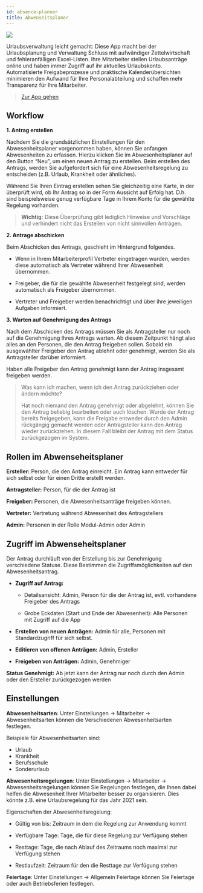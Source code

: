 ```yaml
---
id: absence-planner
title: Abwenseitsplaner
---
```


![](https://caqadmin.blob.core.windows.net/faqs/97-images/b3ee39c7-274f-4ee8-8fdb-a64aa2410e4e-mceclip0.png)

Urlaubsverwaltung leicht gemacht: Diese App macht bei der Urlaubsplanung und Verwaltung Schluss mit aufwändiger Zettelwirtschaft und fehleranfälligen Excel-Listen. Ihre Mitarbeiter stellen Urlaubsanträge online und haben immer Zugriff auf ihr aktuelles Urlaubskonto. Automatisierte Freigabeprozesse und praktische Kalenderübersichten minimieren den Aufwand für Ihre Personalabteilung und schaffen mehr Transparenz für Ihre Mitarbeiter.

> [Zur App gehen](https://support.qmbase.com/Account/findworkspace?returnUrl=/absenceplanner)

## Workflow

**1. Antrag erstellen**

Nachdem Sie die grundsätzlichen Einstellungen für den Abwesenheitsplaner vorgenommen haben, können Sie anfangen Abwesenheiten zu erfassen. Hierzu klicken Sie im Abwesenheitsplaner auf den Button “Neu”, um einen neuen Antrag zu erstellen. Beim erstellen des Antrags, werden Sie aufgefordert sich für eine Abwesenheitsregelung zu entscheiden (z.B. Urlaub, Krankheit oder ähnliches).

Während Sie Ihren Eintrag erstellen sehen Sie gleichzeitig eine Karte, in der überprüft wird, ob Ihr Antrag so in der Form Aussicht auf Erfolg hat. D.h. sind beispielsweise genug verfügbare Tage in Ihrem Konto für die gewählte Regelung vorhanden.

> **Wichtig:** Diese Überprüfung gibt lediglich Hinweise und Vorschläge und verhindert nicht das Erstellen von nicht sinnvollen Anträgen.

**2. Antrage abschicken**

Beim Abschicken des Antrags, geschieht im Hintergrund folgendes.

- Wenn in Ihrem Mitarbeiterprofil Vertreter eingetragen wurden, werden diese automatisch als Vertreter während Ihrer Abwesenheit übernommen.

- Freigeber, die für die gewählte Abwesenheit festgelegt sind, werden automatisch als Freigeber übernommen.

- Vertreter und Freigeber werden benachrichtigt und über ihre jeweiligen Aufgaben informiert.

**3. Warten auf Genehmigung des Antrags**

Nach dem Abschicken des Antrags müssen Sie als Antragsteller nur noch auf die Genehmigung Ihres Antrags warten. Ab diesem Zeitpunkt hängt also alles an den Personen, die den Antrag freigeben sollen. Sobald ein ausgewählter Freigeber den Antrag ablehnt oder genehmigt, werden Sie als Antragsteller darüber informiert.

Haben alle Freigeber den Antrag genehmigt kann der Antrag insgesamt freigeben werden.

> Was kann ich machen, wenn ich den Antrag zurückziehen oder ändern möchte?
>
> Hat noch niemand den Antrag genehmigt oder abgelehnt, können Sie den Antrag beliebig bearbeiten oder auch löschen. Wurde der Antrag bereits freigegeben, kann die Freigabe entweder durch den Admin rückgängig gemacht werden oder Antragsteller kann den Antrag wieder zurückziehen. In diesem Fall bleibt der Antrag mit dem Status zurückgezogen im System.

## Rollen im Abwenseheitsplaner

**Ersteller:** Person, die den Antrag einreicht. Ein Antrag kann entweder für sich selbst oder für einen Dritte erstellt werden.

**Antragsteller:** Person, für die der Antrag ist

**Freigeber:** Personen, die Abwesenheitsanträge freigeben können.

**Vertreter:** Vertretung während Abwesenheit des Antragstellers

**Admin:** Personen in der Rolle Modul-Admin oder Admin

## Zugriff im Abwenseheitsplaner

Der Antrag durchläuft von der Erstellung bis zur Genehmigung verschiedene Statuse. Diese Bestimmen die Zugriffsmöglichkeiten auf den Abwesenheitsantrag.

- **Zugriff auf Antrag:**

  - Detailsansicht: Admin, Person für die der Antrag ist, evtl. vorhandene Freigeber des Antrags

  - Grobe Eckdaten (Start und Ende der Abwesenheit): Alle Personen mit Zugriff auf die App

- **Erstellen von neuen Anträgen:** Admin für alle, Personen mit Standardzugriff für sich selbst.

- **Editieren von offenen Anträgen:** Admin, Ersteller

- **Freigeben von Anträgen:** Admin, Genehmiger

**Status Genehmigt:** Ab jetzt kann der Antrag nur noch durch den Admin oder den Ersteller zurückgezogen werden

## Einstellungen

**Abwesenheitsarten**: Unter Einstellungen -> Mitarbeiter -> Abwesenheitsarten können die Verschiedenen Abwesenheitsarten festlegen.

Beispiele für Abwesenheitsarten sind:

- Urlaub
- Krankheit
- Berufsschule
- Sonderurlaub

**Abwesenheitsregelungen**: Unter Einstellungen -> Mitarbeiter -> Abwesenheitsregelungen können Sie Regelungen festlegen, die Ihnen dabei helfen die Abwesenheit Ihrer Mitarbeiter besser zu organisieren. Dies könnte z.B. eine Urlaubsregelung für das Jahr 2021 sein.

Eigenschaften der Abwesenheitsregelung:

- Gültig von bis: Zeitraum in dem die Regelung zur Anwendung kommt

- Verfügbare Tage: Tage, die für diese Regelung zur Verfügung stehen

- Resttage: Tage, die nach Ablauf des Zeitraums noch maximal zur Verfügung stehen

- Restlaufzeit: Zeitraum für den die Resttage zur Verfügung stehen

**Feiertage**: Unter Einstellungen -> Allgemein Feiertage können Sie Feiertage oder auch Betriebsferien festlegen.
